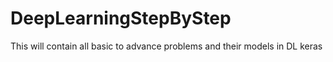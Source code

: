 # DeepLearningStepByStep
This will contain all basic to advance problems and their models in DL keras

